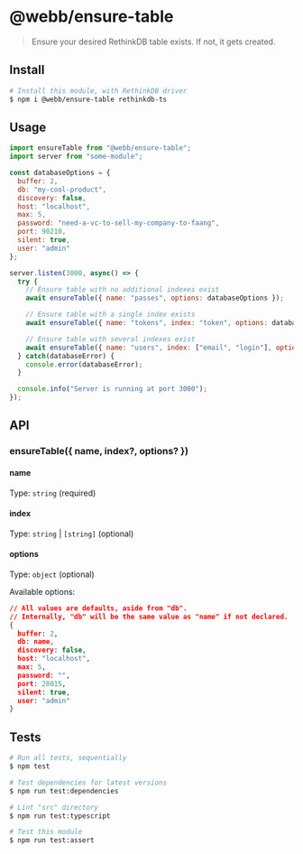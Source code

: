 # @webb/ensure-table

> Ensure your desired RethinkDB table exists.
> If not, it gets created.



## Install

```sh
# Install this module, with RethinkDB driver
$ npm i @webb/ensure-table rethinkdb-ts
```



## Usage

```js
import ensureTable from "@webb/ensure-table";
import server from "some-module";

const databaseOptions = {
  buffer: 2,
  db: "my-cool-product",
  discovery: false,
  host: "localhost",
  max: 5,
  password: "need-a-vc-to-sell-my-company-to-faang",
  port: 90210,
  silent: true,
  user: "admin"
};

server.listen(3000, async() => {
  try {
    // Ensure table with no additional indexes exist
    await ensureTable({ name: "passes", options: databaseOptions });

    // Ensure table with a single index exists
    await ensureTable({ name: "tokens", index: "token", options: databaseOptions });

    // Ensure table with several indexes exist
    await ensureTable({ name: "users", index: ["email", "login"], options: databaseOptions });
  } catch(databaseError) {
    console.error(databaseError);
  }

  console.info("Server is running at port 3000");
});
```



## API

### ensureTable({ name, index?, options? })
#### name

Type: `string` (required)

#### index

Type: `string` | `[string]` (optional)

#### options

Type: `object` (optional)

Available options:

```json
// All values are defaults, aside from "db".
// Internally, "db" will be the same value as "name" if not declared.
{
  buffer: 2,
  db: name,
  discovery: false,
  host: "localhost",
  max: 5,
  password: "",
  port: 28015,
  silent: true,
  user: "admin"
}
```



## Tests

```sh
# Run all tests, sequentially
$ npm test

# Test dependencies for latest versions
$ npm run test:dependencies

# Lint "src" directory
$ npm run test:typescript

# Test this module
$ npm run test:assert
```
